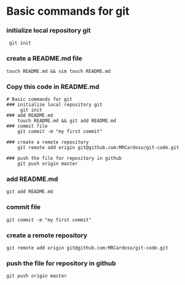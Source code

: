 # Basic commands for git

### initialize local repository git
	 git init

### create a README.md file
	touch README.md && vim touch README.md
	
### Copy this code in README.md
```
# Basic commands for git
### initialize local repository git
 	 git init
### add README.md
	touch README.md && git add README.md
### commit file
	git commit -m "my first commit"

### create a remote repository
	git remote add origin git@github.com:MRCardoso/git-code.git

### push the file for repository in github
	git push origin master
```
### add README.md
	git add README.md
### commit file
	git commit -m "my first commit"

### create a remote repository
	git remote add origin git@github.com:MRCardoso/git-code.git

### push the file for repository in github
	git push origin master

